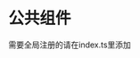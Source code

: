 <!--
 * @Author: 侯兴章 3603317@qq.com
 * @Date: 2020-11-29 17:20:14
 * @LastEditTime: 2020-12-03 22:17:07
 * @LastEditors: 侯兴章
 * @Description: 
-->

# 公共组件

需要全局注册的请在index.ts里添加
